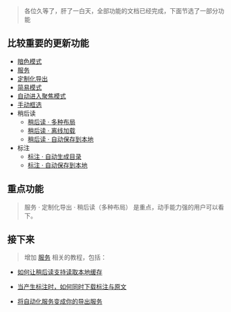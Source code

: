 > 各位久等了，肝了一白天，全部功能的文档已经完成，下面节选了一部分功能

## 比较重要的更新功能

- [暗色模式](http://ksria.com/simpread/docs/#/暗色模式)
- [服务](http://ksria.com/simpread/docs/#/服务)
- [定制化导出](http://ksria.com/simpread/docs/#/定制化导出)
- [简易模式](http://ksria.com/simpread/docs/#/简易模式)
- [自动进入聚焦模式](http://ksria.com/simpread/docs/#/聚焦模式?id=自动进入)
- [手动框选](http://ksria.com/simpread/docs/#/手动框选)
- 稍后读
  - [稍后读 · 多种布局](http://ksria.com/simpread/docs/#/稍后读-多种布局)
  - [稍后读 · 离线加载](http://ksria.com/simpread/docs/#/稍后读?id=离线加载)
  - [稍后读 · 自动保存到本地](http://ksria.com/simpread/docs/#/稍后读?id=自动保存到本地)
- 标注
  - [标注 · 自动生成目录](http://ksria.com/simpread/docs/#/标注?id=自动生成目录)
  - [标注 · 自动保存到本地](http://ksria.com/simpread/docs/#/标注?id=自动保存到本地)

## 重点功能
> 服务 · 定制化导出 · 稍后读（多种布局） 是重点，动手能力强的用户可以看下。

## 接下来

> 增加 [服务](https://github.com/Kenshin/simpread/discussions/categories/%E6%9C%8D%E5%8A%A1) 相关的教程，包括：

- [如何让稍后读支持读取本地缓存](https://github.com/Kenshin/simpread/discussions/2146)

- [当产生标注时，如何同时下载标注与原文](https://github.com/Kenshin/simpread/discussions/2147)

- [将自动化服务变成你的导出服务](https://github.com/Kenshin/simpread/discussions/2151)